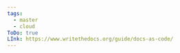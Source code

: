 ```yaml
---
tags:
  - master
  - cloud
ToDo: true
LInk: https://www.writethedocs.org/guide/docs-as-code/
---
```

